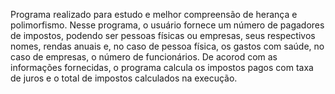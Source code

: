 Programa realizado para estudo e melhor compreensão de herança e polimorfismo. Nesse programa, o usuário fornece um número de pagadores de impostos, podendo ser pessoas físicas ou empresas, seus respectivos nomes, rendas anuais e, no caso de pessoa física, os gastos com saúde, no caso de empresas, o número de funcionários. De acorod com as informações fornecidas, o programa calcula os impostos pagos com taxa de juros e o total de impostos calculados na execução.
